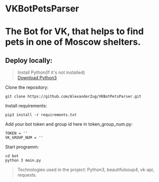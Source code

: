 # VKBotPetsParser
# The Bot for VK, that helps to find pets in one of Moscow shelters.

## Deploy locally:

> Install Python(If it's not installed)<br>
> [Download Python3](https://www.python.org/downloads/)

Clone the repository:
```
git clone https://github.com/AlexanderZug/VKBotPetsParser.git
```

Install requirements:
```
pip3 install -r requirements.txt
```

Add your bot token and group id here in token_group_num.py:
```
TOKEN = ''
VK_GROUP_NUM = ''
```


Start programm:
```
cd bot
python 3 main.py
```

> Technologies used in the project: Python3, beautifulsoup4, vk-api, requests.
